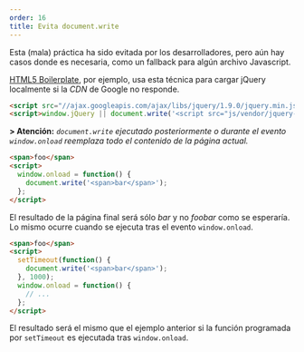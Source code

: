 ```yaml
---
order: 16
title: Evita document.write
---
```


Esta (mala) práctica ha sido evitada por los desarrolladores, pero aún hay casos donde es necesaria, como un fallback para algún archivo Javascript.

[HTML5 Boilerplate](https://github.com/h5bp/html5-boilerplate/), por ejemplo, usa esta técnica para cargar jQuery localmente si la *CDN* de Google no responde.

```html
<script src="//ajax.googleapis.com/ajax/libs/jquery/1.9.0/jquery.min.js"></script>
<script>window.jQuery || document.write('<script src="js/vendor/jquery-1.9.0.min.js"><\/script>')</script>
```
**> Atención:** *`document.write` ejecutado posteriormente o durante el evento `window.onload` reemplaza todo el contenido de la página actual.*

```html
<span>foo</span>
<script>
  window.onload = function() {
    document.write('<span>bar</span>');
  };
</script>
```

El resultado de la página final será sólo *bar* y no *foobar* como se esperaría. Lo mismo ocurre cuando se ejecuta tras el evento `window.onload`.

```html
<span>foo</span>
<script>
  setTimeout(function() {
    document.write('<span>bar</span>');
  }, 1000);
  window.onload = function() {
    // ...
  };
</script>
```
El resultado será el mismo que el ejemplo anterior si la función programada por `setTimeout` es ejecutada tras `window.onload`.